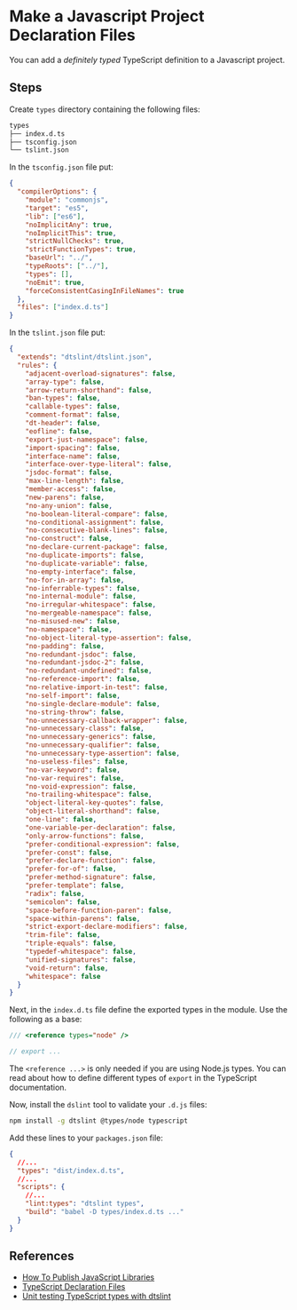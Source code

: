 # Make a Javascript Project Declaration Files

You can add a _definitely typed_ TypeScript definition to a Javascript project.

## Steps

Create `types` directory containing the following files:

```txt
types
├── index.d.ts
├── tsconfig.json
└── tslint.json
```

In the `tsconfig.json` file put:

```json
{
  "compilerOptions": {
    "module": "commonjs",
    "target": "es5",
    "lib": ["es6"],
    "noImplicitAny": true,
    "noImplicitThis": true,
    "strictNullChecks": true,
    "strictFunctionTypes": true,
    "baseUrl": "../",
    "typeRoots": ["../"],
    "types": [],
    "noEmit": true,
    "forceConsistentCasingInFileNames": true
  },
  "files": ["index.d.ts"]
}
```

In the `tslint.json` file put:

```json
{
  "extends": "dtslint/dtslint.json",
  "rules": {
    "adjacent-overload-signatures": false,
    "array-type": false,
    "arrow-return-shorthand": false,
    "ban-types": false,
    "callable-types": false,
    "comment-format": false,
    "dt-header": false,
    "eofline": false,
    "export-just-namespace": false,
    "import-spacing": false,
    "interface-name": false,
    "interface-over-type-literal": false,
    "jsdoc-format": false,
    "max-line-length": false,
    "member-access": false,
    "new-parens": false,
    "no-any-union": false,
    "no-boolean-literal-compare": false,
    "no-conditional-assignment": false,
    "no-consecutive-blank-lines": false,
    "no-construct": false,
    "no-declare-current-package": false,
    "no-duplicate-imports": false,
    "no-duplicate-variable": false,
    "no-empty-interface": false,
    "no-for-in-array": false,
    "no-inferrable-types": false,
    "no-internal-module": false,
    "no-irregular-whitespace": false,
    "no-mergeable-namespace": false,
    "no-misused-new": false,
    "no-namespace": false,
    "no-object-literal-type-assertion": false,
    "no-padding": false,
    "no-redundant-jsdoc": false,
    "no-redundant-jsdoc-2": false,
    "no-redundant-undefined": false,
    "no-reference-import": false,
    "no-relative-import-in-test": false,
    "no-self-import": false,
    "no-single-declare-module": false,
    "no-string-throw": false,
    "no-unnecessary-callback-wrapper": false,
    "no-unnecessary-class": false,
    "no-unnecessary-generics": false,
    "no-unnecessary-qualifier": false,
    "no-unnecessary-type-assertion": false,
    "no-useless-files": false,
    "no-var-keyword": false,
    "no-var-requires": false,
    "no-void-expression": false,
    "no-trailing-whitespace": false,
    "object-literal-key-quotes": false,
    "object-literal-shorthand": false,
    "one-line": false,
    "one-variable-per-declaration": false,
    "only-arrow-functions": false,
    "prefer-conditional-expression": false,
    "prefer-const": false,
    "prefer-declare-function": false,
    "prefer-for-of": false,
    "prefer-method-signature": false,
    "prefer-template": false,
    "radix": false,
    "semicolon": false,
    "space-before-function-paren": false,
    "space-within-parens": false,
    "strict-export-declare-modifiers": false,
    "trim-file": false,
    "triple-equals": false,
    "typedef-whitespace": false,
    "unified-signatures": false,
    "void-return": false,
    "whitespace": false
  }
}
```

Next, in the `index.d.ts` file define the exported types in the module.  Use the following as a base:

```ts
/// <reference types="node" />

// export ...
```

The `<reference ...>` is only needed if you are using Node.js types.  You can read about how to define different types of `export` in the TypeScript documentation.

Now, install the `dslint` tool to validate your `.d.js` files:

```bash
npm install -g dtslint @types/node typescript
```

Add these lines to your `packages.json` file:

```json
{
  //...
  "types": "dist/index.d.ts",
  //...
  "scripts": {
    //...
    "lint:types": "dtslint types",
    "build": "babel -D types/index.d.ts ..."
  }
}
```

## References

- [How To Publish JavaScript Libraries](https://medium.com/javascript-in-plain-english/how-to-publish-javascript-libraries-68b9dd22dbda)
- [TypeScript Declaration Files](https://www.typescriptlang.org/docs/handbook/declaration-files/introduction.html)
- [Unit testing TypeScript types with dtslint](https://koerbitz.me/posts/unit-testing-typescript-types-with-dtslint.html)